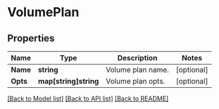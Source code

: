 # VolumePlan

## Properties

Name | Type | Description | Notes
------------ | ------------- | ------------- | -------------
**Name** | **string** | Volume plan name. | [optional] 
**Opts** | **map[string]string** | Volume plan opts. | [optional] 

[[Back to Model list]](../README.md#documentation-for-models) [[Back to API list]](../README.md#documentation-for-api-endpoints) [[Back to README]](../README.md)


